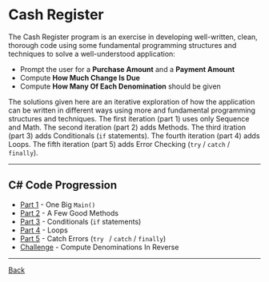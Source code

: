Cash Register
===

The Cash Register program is an exercise in developing well-written, clean, thorough code using some fundamental programming structures and techniques to solve a well-understood application:
+ Prompt the user for a **Purchase Amount** and a **Payment Amount**
+ Compute **How Much Change Is Due**
+ Compute **How Many Of Each Denomination** should be given

The solutions given here are an iterative exploration of how the application can be written in different ways using more and fundamental programming structures and techniques.
The first iteration (part 1) uses only Sequence and Math.
The second iteration (part 2) adds Methods.
The third itration (part 3) adds Conditionals (`if` statements).
The fourth iteration (part 4) adds Loops.
The fifth iteration (part 5) adds Error Checking (`try` / `catch` / `finally`).



---

C# Code Progression
---

+ [Part 1](Part%201.md) - One Big `Main()`
+ [Part 2](Part%202.md) - A Few Good Methods
+ [Part 3](Part%203.md) - Conditionals (`if` statements)
+ [Part 4](Part%204.md) - Loops
+ [Part 5](Part%205.md) - Catch Errors (`try ` / `catch` / `finally`)
+ [Challenge](Challenge.md) - Compute Denominations In Reverse

---

[Back](../ReadMe.md)

